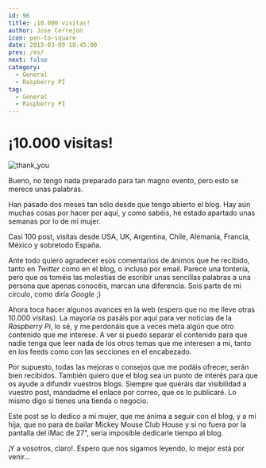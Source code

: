 ```yaml
---
id: 96
title: ¡10.000 visitas!
author: Jose Cerrejon
icon: pen-to-square
date: 2013-03-09 18:45:00
prev: /es/
next: false
category:
  - General
  - Raspberry PI
tag:
  - General
  - Raspberry PI
---
```


# ¡10.000 visitas!

![thank_you](/images/thank-you.jpg)

Bueno, no tengo nada preparado para tan magno evento, pero esto se merece unas palabras.

Han pasado dos meses tan sólo desde que tengo abierto el blog. Hay aún muchas cosas  por hacer por aquí, y como sabéis, he estado apartado unas semanas por lo de mi mujer.

Casi 100 post, visitas desde USA, UK, Argentina, Chile, Alemania, Francia, México y sobretodo España.

Ante todo quiero agradecer esos comentarios de ánimos que he recibido, tanto en *Twitter* como en el blog, o incluso por email. Parece una tontería, pero que os toméis las molestias de escribir unas sencillas palabras a una persona que apenas conocéis, marcan una diferencia. Sois parte de mi círculo, como diría *Google* ;)

Ahora toca hacer algunos avances en la web (espero que no me lleve otras 10.000 visitas). La mayoría os pasáis por aquí para ver noticias de la *Raspberry Pi*, lo sé, y me perdonáis que a veces meta algún que otro contenido que me interese. A ver si puedo separar el contenido para que nadie tenga que leer nada de los otros temas que me interesen a mí, tanto en los feeds como con las secciones en el encabezado. 

Por supuesto, todas las mejoras o consejos que me podáis ofrecer, serán bien recibidos. También quiero que el blog sea un punto de interés para que os ayude a difundir vuestros blogs. Siempre que queráis dar visibilidad a vuestro post, mandadme el enlace por correo, que os lo publicaré. Lo mismo digo si tienes una tienda o negocio.

Este post se lo dedico a mi mujer, que me anima a seguir con el blog, y a mi hija, que no para de bailar Mickey Mouse Club House y si no fuera por la pantalla del iMac de 27", sería imposible dedicarle tiempo al blog.

¡Y a vosotros, claro!. Espero que nos sigamos leyendo, lo mejor está por venir...
